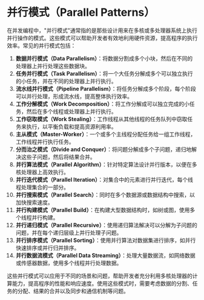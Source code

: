 # 并行模式（Parallel Patterns）

在并发编程中，"并行模式"通常指的是那些设计用来在多核或多处理器系统上执行并行操作的模式。这些模式可以帮助开发者有效地利用硬件资源，提高程序的执行效率。常见的并行模式包括：

1. **数据并行模式（Data Parallelism）**：将数据分割成多个小块，然后在不同的处理器上并行处理这些数据块。
2. **任务并行模式（Task Parallelism）**：将一个大任务分解成多个可以独立执行的小任务，并在不同的处理器上并行执行。
3. **流水线并行模式（Pipeline Parallelism）**：将任务分解成多个阶段，每个阶段可以并行处理，形成流水线，提高整体执行效率。
4. **工作分解模式（Work Decomposition）**：将工作分解成可以独立完成的小任务，然后在多个线程或处理器上并行执行。
5. **工作窃取模式（Work Stealing）**：工作线程从其他线程的任务队列中窃取任务来执行，以平衡负载和提高资源利用率。
6. **主从模式（Master-Worker）**：一个或多个主线程分配任务给一组工作线程，工作线程并行执行任务。
7. **分而治之模式（Divide and Conquer）**：将问题分解成多个子问题，递归地解决这些子问题，然后将结果合并。
8. **并行算法模式（Parallel Algorithm）**：针对特定算法设计并行版本，以便在多核处理器上高效执行。
9. **并行迭代模式（Parallel Iteration）**：对集合中的元素进行并行迭代，每个线程处理集合的一部分。
10. **并行搜索模式（Parallel Search）**：同时在多个数据源或数据结构中搜索，以加快搜索速度。
11. **并行构建模式（Parallel Build）**：在构建大型数据结构时，如树或图，使用多个线程并行构建。
12. **并行递归模式（Parallel Recursive）**：使用递归算法解决可以分解为子问题的问题，并在每个递归层级上并行处理子问题。
13. **并行排序模式（Parallel Sorting）**：使用并行算法对数据集进行排序，如并行快速排序或并行归并排序。
14. **并行数据流模式（Parallel Data Streaming）**：处理大量数据流，如网络数据或传感器数据，使用多个线程并行处理数据。

这些并行模式可以应用于不同的场景和问题，帮助开发者充分利用多核处理器的计算能力，提高程序的性能和响应速度。使用这些模式时，需要考虑数据的分割、任务的分配、结果的合并以及同步和通信机制等问题。
